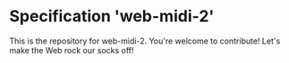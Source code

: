 
# Specification 'web-midi-2'

This is the repository for web-midi-2. You're welcome to contribute! Let's make the Web rock our socks
off!
